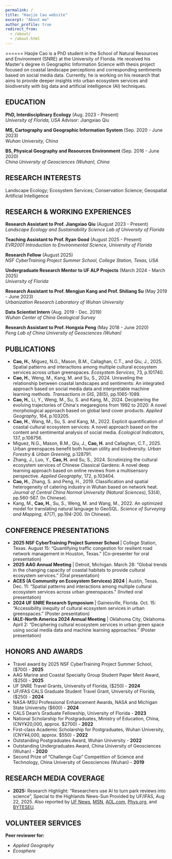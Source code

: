 ```yaml
---
permalink: /
title: "Haojie Cao website"
excerpt: "About me"
author_profile: true
redirect_from: 
  - /about/
  - /about.html
---
```


======
Haojie Cao is a PhD student in the School of Natural Resources and Environment (SNRE) at the University of Florida. He received his Master's degree in Geographic Information Science with thesis project focused on coastal landscape perceptions and corresponding sentiments based on social media data. Currently, he is working on his research that aims to provide deeper insights into urban ecosystem services and biodiversity with big data and artificial intelligence (AI) techniques. 

## EDUCATION
**PhD, Interdisciplinary Ecology** (Aug. 2023 - Present)  
*University of Florida, USA* Advisor: Jiangxiao Qiu

**MS, Cartography and Geographic Information System** (Sep. 2020 - June 2023)  
*Wuhan University, China*

**BS, Physical Geography and Resources Environment** (Sep. 2016 - June 2020)  
*China University of Geosciences (Wuhan), China*

## RESEARCH INTERESTS
Landscape Ecology; Ecosystem Services; Conservation Science; Geospatial Artificial Intelligence

## RESEARCH & WORKING EXPERIENCES
**Research Assistant to Prof. Jiangxiao Qiu** (August 2023 - Present)  
*Landscape Ecology and Sustainability Science Lab of University of Florida*

**Teaching Assistant to Prof. Ryan Good** (August 2025 - Present)  
*EVR2001 Introduction to Environmental Science, University of Florida*

**Research Fellow** (August 2025)  
*NSF CyberTraining Project Summer School, College Station, Texas, USA*

**Undergraduate Research Mentor to UF ALP Projects** (March 2024 - March 2025)  
*University of Florida*

**Research Assistant to Prof. Mengjun Kang and Prof. Shiliang Su** (May 2019 - June 2023)  
*Urbanization Research Laboratory of Wuhan University*

**Data Scientist Intern** (Aug. 2019 - Dec. 2019)  
*Wuhan Center of China Geological Survey*

**Research Assistant to Prof. Hongxia Peng** (May 2018 - June 2020)  
*Peng Lab of China University of Geosciences (Wuhan)*

## PUBLICATIONS
* **Cao, H.**, Miguez, N.G., Mason, B.M., Callaghan, C.T., and Qiu, J., 2025. Spatial patterns and interactions among multiple cultural ecosystem services across urban greenspaces. *Ecosystem Services*, 73, p.101740.
* **Cao, H.**, Weng, M., Kang, M. and Su, S., 2024. Unraveling the relationship between coastal landscapes and sentiments: An integrated approach based on social media data and interpretable machine learning methods. *Transactions in GIS*, 28(5), pp.1065-1089.
* **Cao, H.**, Li, Y., Weng, M., Su, S. and Kang, M., 2024. Deciphering the evolving trajectories of China's megaregions from 1992 to 2020: A novel morphological approach based on global land cover products. *Applied Geography*, 164, p.103205.
* **Cao, H.**, Wang, M., Su, S. and Kang, M., 2022. Explicit quantification of coastal cultural ecosystem services: A novel approach based on the content and sentimental analysis of social media. *Ecological Indicators*, 137, p.108756.
* Miguez, N.G., Mason, B.M., Qiu, J., **Cao, H.** and Callaghan, C.T., 2025. Urban greenspaces benefit both human utility and biodiversity. *Urban Forestry & Urban Greening*, p.128791.
* Zhang, J., Luo, Y., **Cao, H.** and Su, S., 2024. Scrutinizing the cultural ecosystem services of Chinese Classical Gardens: A novel deep learning approach based on online reviews from a multisensory perspective. *Applied Geography*, 172, p.103404.
* **Cao, H.**, Zhang, S. and Peng, H., 2019. Classification and spatial heterogeneity of catering industry in Wuhan based on network heat. *Journal of Central China Normal University (Natural Sciences)*, 53(4), pp.560-567. (In Chinese).
* Kang, M., **Cao, H.**, Su, S., Weng, M. and Wang, M., 2022. An optimized model for translating natural language to GeoSQL. *Science of Surveying and Mapping*, 47(7), pp.194-200. (In Chinese).

## CONFERENCE PRESENTATIONS
* **2025 NSF CyberTraining Project Summer School** | College Station, Texas. August 15: “Quantifying traffic congestion for resilient road network management in Houston, Texas.” (Co-presenter for oral presentation)
* **2025 AAG Annual Meeting** | Detroit, Michigan. March 28: “Global trends in the changing capacity of coastal habitats to provide cultural ecosystem services.” (Oral presentation)
* **ACES (A Community on Ecosystem Services) 2024** | Austin, Texas. Dec. 11: “Spatial patterns and interactions among multiple cultural ecosystem services across urban greenspaces.” (Invited oral presentation)
* **2024 UF SNRE Research Symposium** | Gainesville, Florida. Oct. 15: “Accessibility inequity of cultural ecosystem services in urban greenspaces.” (Poster presentation)
* **IALE-North America 2024 Annual Meeting** | Oklahoma City, Oklahoma. April 2: “Deciphering cultural ecosystem services in urban green space using social media data and machine learning approaches.” (Poster presentation)

## HONORS AND AWARDS
* Travel award by 2025 NSF CyberTraining Project Summer School, ($700) - **2025**
* AAG Marine and Coastal Specialty Group Student Paper Merit Award, ($250) - **2025**
* UF SNRE Travel Grants, University of Florida, ($250) - **2024**
* UF/IFAS CALS Graduate Student Travel Grant, University of Florida, ($250) - **2024**
* NASA-MSU Professional Enhancement Awards, NASA and Michigan State University ($600) - **2024**
* CALS Dean’s Graduate Fellowship, University of Florida - **2023**
* National Scholarship for Postgraduates, Ministry of Education, China, (CNY¥20,000, approx. $2700) - **2022**
* First-class Academic Scholarship for Postgraduates, Wuhan University, (CNY¥4,000, approx. $550) - **2022**
* Outstanding Postgraduates Award, Wuhan University - **2022**
* Outstanding Undergraduates Award, China University of Geosciences (Wuhan) - **2020**
* Second Prize of “Challenge Cup” Competition of Science and Technology, China University of Geosciences (Wuhan) - **2019**

## RESEARCH MEDIA COVERAGE
* **2025:** Research Highlight: “Researchers use AI to turn park reviews into science”, Special to the Highlands News-Sun Provided by UF/IFAS, Aug 22, 2025. Also reported by [UF News](https://news.ufl.edu/2025/08/park-review-study/), [MSN](https://www.msn.com/en-us/news/technology/researchers-use-ai-to-turn-park-reviews-into-science/ar-AA1L2lAH), [AOL.com](https://www.aol.com/news/secret-beloved-florida-parks-ai-123411348.html), [Phys.org](https://phys.org/news/2025-08-ai-science.html), and [BYTESEU](https://www.byteseu.com/1311369/).  

## VOLUNTEER SERVICES
**Peer reviewer for:**
* *Applied Geography*
* *Ecosphere*
